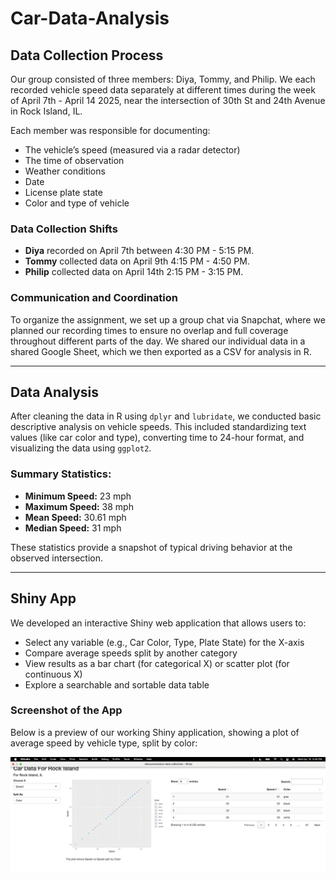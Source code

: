 # Car-Data-Analysis

## Data Collection Process

Our group consisted of three members: Diya, Tommy, and Philip. We each recorded vehicle speed data separately at different times during the week of April 7th - April 14 2025, near the intersection of 30th St and 24th Avenue in Rock Island, IL.

Each member was responsible for documenting:
- The vehicle’s speed (measured via a radar detector)
- The time of observation
- Weather conditions
- Date
- License plate state
- Color and type of vehicle

### Data Collection Shifts
- **Diya** recorded on April 7th between 4:30 PM - 5:15 PM.
- **Tommy** collected data on April 9th 4:15 PM - 4:50 PM.
- **Philip** collected data on April 14th 2:15 PM - 3:15 PM.

### Communication and Coordination

To organize the assignment, we set up a group chat via Snapchat, where we planned our recording times to ensure no overlap and full coverage throughout different parts of the day. We shared our individual data in a shared Google Sheet, which we then exported as a CSV for analysis in R.

---

## Data Analysis

After cleaning the data in R using `dplyr` and `lubridate`, we conducted basic descriptive analysis on vehicle speeds. This included standardizing text values (like car color and type), converting time to 24-hour format, and visualizing the data using `ggplot2`.

### Summary Statistics:
- **Minimum Speed:** 23 mph  
- **Maximum Speed:** 38 mph  
- **Mean Speed:** 30.61 mph  
- **Median Speed:** 31 mph

These statistics provide a snapshot of typical driving behavior at the observed intersection.

---

## Shiny App

We developed an interactive Shiny web application that allows users to:
- Select any variable (e.g., Car Color, Type, Plate State) for the X-axis
- Compare average speeds split by another category
- View results as a bar chart (for categorical X) or scatter plot (for continuous X)
- Explore a searchable and sortable data table

### Screenshot of the App

Below is a preview of our working Shiny application, showing a plot of average speed by vehicle type, split by color:

![Alt text](https://github.com/TommyAnderson/Car-Data-Analysis/blob/main/speed%20vs%20color.jpeg)




